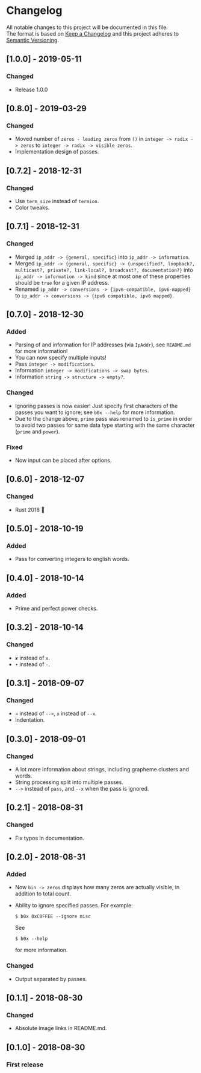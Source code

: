 # Changelog
All notable changes to this project will be documented in this file.    
The format is based on [Keep a Changelog](http://keepachangelog.com/en/1.0.0/)
and this project adheres to [Semantic Versioning](http://semver.org/spec/v2.0.0.html).

## [1.0.0] - 2019-05-11
### Changed
- Release 1.0.0

## [0.8.0] - 2019-03-29
### Changed
- Moved number of `zeros - leading zeros` from `()` in `integer -> radix -> zeros` to `integer -> radix -> visible zeros`.
- Implementation design of passes.

## [0.7.2] - 2018-12-31
### Changed
- Use `term_size` instead of `termion`.
- Color tweaks.

## [0.7.1] - 2018-12-31
### Changed
- Merged `ip_addr -> {general, specific}` into `ip_addr -> information`.
- Merged `ip_addr -> {general, specific} -> {unspecified?, loopback?, multicast?, private?, link-local?, broadcast?, documentation?}` into `ip_addr -> information -> kind` since at most one of these properties should be `true` for a given IP address.
- Renamed `ip_addr -> conversions -> {ipv6-compatible, ipv6-mapped}` to `ip_addr -> conversions -> {ipv6 compatible, ipv6 mapped}`.

## [0.7.0] - 2018-12-30
### Added
- Parsing of and information for IP addresses (via `IpAddr`), see `README.md` for more information!
- You can now specify multiple inputs!
- Pass `integer -> modifications`.
- Information `integer -> modifications -> swap bytes`.
- Information `string -> structure -> empty?`.

### Changed
- Ignoring passes is now easier! Just specify first characters of the passes you want to ignore; see `b0x --help` for more information.
- Due to the change above, `prime` pass was renamed to `is_prime` in order to avoid two passes for same data type starting with the same character (`prime` and `power`).

### Fixed
- Now input can be placed after options.

## [0.6.0] - 2018-12-07
### Changed
- Rust 2018 :tada:

## [0.5.0] - 2018-10-19
### Added
- Pass for converting integers to english words.

## [0.4.0] - 2018-10-14
### Added
- Prime and perfect power checks.

## [0.3.2] - 2018-10-14
### Changed
- `✘` instead of `x`.
- `•` instead of `⋅`.

## [0.3.1] - 2018-09-07
### Changed
- `➔` instead of `-->`, `x` instead of `--x`.
- Indentation.

## [0.3.0] - 2018-09-01
### Changed
- A lot more information about strings, including grapheme clusters and words.
- String processing split into multiple passes.
- `-->` instead of `pass`, and `--x` when the pass is ignored.

## [0.2.1] - 2018-08-31
### Changed
- Fix typos in documentation.

## [0.2.0] - 2018-08-31
### Added
- Now `bin -> zeros` displays how many zeros are actually visible, in addition to total count.
- Ability to ignore specified passes. For example:
  ```console
  $ b0x 0xC0FFEE --ignore misc
  ```
  
  See

  ```console
  $ b0x --help
  ```
  
  for more information.

### Changed
- Output separated by passes.

## [0.1.1] - 2018-08-30
### Changed
- Absolute image links in README.md.

## [0.1.0] - 2018-08-30
### First release
